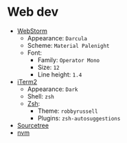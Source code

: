 # Web dev

* [WebStorm](https://www.jetbrains.com/webstorm/)
  * Appearance: `Darcula`
  * Scheme: `Material Palenight`
  * Font:
    * Family: `Operator Mono`
    * Size: `12`
    * Line height: `1.4`
* [iTerm2](https://www.iterm2.com/)
  * Appearance: `Dark`
  * Shell: `zsh`
  * [Zsh](https://ohmyz.sh/):
    * Theme: `robbyrussell`
    * Plugins: `zsh-autosuggestions`
* [Sourcetree](https://www.sourcetreeapp.com/)
* [nvm](https://github.com/nvm-sh/nvm)

